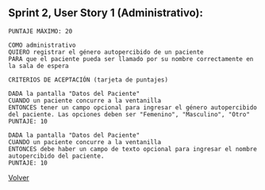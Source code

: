 ## Sprint 2, User Story 1 (Administrativo):

    PUNTAJE MÁXIMO: 20

    COMO administrativo
    QUIERO registrar el género autopercibido de un paciente
    PARA que el paciente pueda ser llamado por su nombre correctamente en la sala de espera

    CRITERIOS DE ACEPTACIÓN (tarjeta de puntajes)

    DADA la pantalla "Datos del Paciente" 
    CUANDO un paciente concurre a la ventanilla
    ENTONCES tener un campo opcional para ingresar el género autopercibido del paciente. Las opciones deben ser "Femenino", "Masculino", "Otro"
    PUNTAJE: 10

    DADA la pantalla "Datos del Paciente" 
    CUANDO un paciente concurre a la ventanilla
    ENTONCES debe haber un campo de texto opcional para ingresar el nombre autopercibido del paciente.
    PUNTAJE: 10

[Volver](workshop.md)